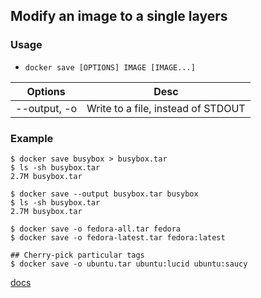 ## Modify an image to a single layers

### Usage
* `docker save [OPTIONS] IMAGE [IMAGE...]`

| Options | Desc |
|---------|------|
| --output, -o | Write to a file, instead of STDOUT |

### Example

```
$ docker save busybox > busybox.tar
$ ls -sh busybox.tar
2.7M busybox.tar

$ docker save --output busybox.tar busybox
$ ls -sh busybox.tar
2.7M busybox.tar

$ docker save -o fedora-all.tar fedora
$ docker save -o fedora-latest.tar fedora:latest

## Cherry-pick particular tags
$ docker save -o ubuntu.tar ubuntu:lucid ubuntu:saucy
```



[docs](https://docs.docker.com/engine/reference/commandline/save/)
